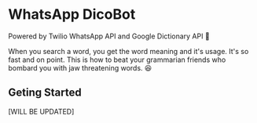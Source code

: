 # WhatsApp DicoBot

Powered by Twilio WhatsApp API and Google Dictionary API 🤖

When you search a word, you get the word meaning and it's usage. It's so fast and on point. This is how to beat your grammarian friends who bombard you with jaw threatening words. :laughing:

## Geting Started

[WILL BE UPDATED]


